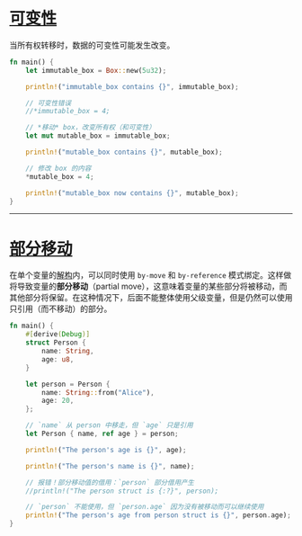 # [可变性](https://rustwiki.org/zh-CN/rust-by-example/scope/move/mut.html#%E5%8F%AF%E5%8F%98%E6%80%A7)

当所有权转移时，数据的可变性可能发生改变。
```rust
fn main() {
    let immutable_box = Box::new(5u32);

    println!("immutable_box contains {}", immutable_box);

    // 可变性错误
    //*immutable_box = 4;

    // *移动* box，改变所有权（和可变性）
    let mut mutable_box = immutable_box;

    println!("mutable_box contains {}", mutable_box);

    // 修改 box 的内容
    *mutable_box = 4;

    println!("mutable_box now contains {}", mutable_box);
}

```

--- 
# [部分移动](https://rustwiki.org/zh-CN/rust-by-example/scope/move/partial_move.html#%E9%83%A8%E5%88%86%E7%A7%BB%E5%8A%A8)

在单个变量的[解构](https://rustwiki.org/zh-CN/rust-by-example/flow_control/match/destructuring.html)内，可以同时使用 `by-move` 和 `by-reference` 模式绑定。这样做将导致变量的**部分移动**（partial move），这意味着变量的某些部分将被移动，而其他部分将保留。在这种情况下，后面不能整体使用父级变量，但是仍然可以使用只引用（而不移动）的部分。
```rust
fn main() {
    #[derive(Debug)]
    struct Person {
        name: String,
        age: u8,
    }

    let person = Person {
        name: String::from("Alice"),
        age: 20,
    };

    // `name` 从 person 中移走，但 `age` 只是引用
    let Person { name, ref age } = person;

    println!("The person's age is {}", age);

    println!("The person's name is {}", name);

    // 报错！部分移动值的借用：`person` 部分借用产生
    //println!("The person struct is {:?}", person);

    // `person` 不能使用，但 `person.age` 因为没有被移动而可以继续使用
    println!("The person's age from person struct is {}", person.age);
}

```